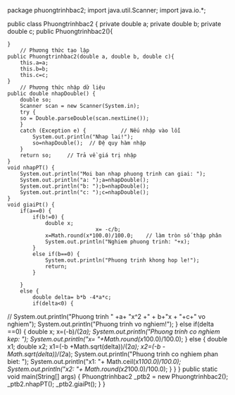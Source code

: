 package phuongtrinhbac2;
import java.util.Scanner;
import java.io.*;

public class Phuongtrinhbac2 {
    private double a;
    private double b;
    private double c;
    public Phuongtrinhbac2(){
         
    }
        // Phương thức tạo lập
    public Phuongtrinhbac2(double a, double b, double c){
        this.a=a;
        this.b=b;
        this.c=c;
    }
        // Phương thức nhập dữ liệu
    public double nhapDouble() {
        double so;
        Scanner scan = new Scanner(System.in);
        try {
        so = Double.parseDouble(scan.nextLine());
        }
        catch (Exception e) {           // Nếu nhập vào lỗi
            System.out.println("Nhap lai!");
            so=nhapDouble();  // Đệ quy hàm nhập
        }
        return so;     // Trả về giá trị nhập
    }
    void nhapPT() {
        System.out.println("Moi ban nhap phuong trinh can giai: ");
        System.out.println("a: ");a=nhapDouble();
        System.out.println("b: ");b=nhapDouble();
        System.out.println("c: ");c=nhapDouble();
    }
    void giaiPt() {
        if(a==0) {
            if(b!=0) {
                double x;
                                x= -c/b;
                x=Math.round(x*100.0)/100.0;    // làm tròn số thập phân
                System.out.println("Nghiem phuong trinh: "+x);
            }
            else if(b==0) {
                System.out.println("Phuong trinh khong hop le!");
                return;
            }
             
        }
        else {
            double delta= b*b -4*a*c;
            if(delta<0) {
//              System.out.println("Phuong trinh  " +a+ "x^2 +" + b+"x + "+c+"  vo nghiem");
                System.out.println("Phuong trinh vo nghiem!");
            }
            else if(delta ==0) {
                double x;
                x=(-b)/(2*a);
                System.out.println("Phuong trinh co nghiem kep: ");
                System.out.println("x= "+Math.round(x*100.0)/100.0);
            }
            else {
                double x1;
                double x2;
                x1=(-b +Math.sqrt(delta))/(2*a);
                x2=(-b -Math.sqrt(delta))/(2*a);
                System.out.println("Phuong trinh co nghiem phan biet: ");
                System.out.println("x1: "+ Math.ceil(x1*100.0)/100.0);
                System.out.println("x2: "+ Math.round(x2*100.0)/100.0);
            }
        }
    }
    public static void main(String[] args) {
        Phuongtrinhbac2 _ptb2 = new Phuongtrinhbac2();
        _ptb2.nhapPT();
        _ptb2.giaiPt();
    }
}
